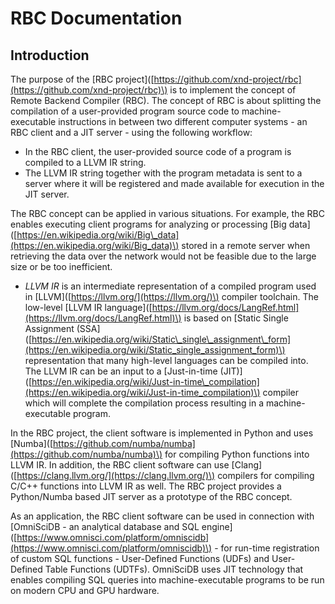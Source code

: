 # RBC Documentation

## Introduction

The purpose of the \[RBC project\]\([https://github.com/xnd-project/rbc](https://github.com/xnd-project/rbc)\) is to implement the concept of Remote Backend Compiler \(RBC\). The concept of RBC is about splitting the compilation of a user-provided program source code to machine-executable instructions in between two different computer systems - an RBC client and a JIT server - using the following workflow:

* In the RBC client, the user-provided source code of a program is compiled to a LLVM IR string.
* The LLVM IR string together with the program metadata is sent to a server where it will be registered and made available for execution in the JIT server.

The RBC concept can be applied in various situations. For example, the RBC enables executing client programs for analyzing or processing \[Big data\]\([https://en.wikipedia.org/wiki/Big\_data](https://en.wikipedia.org/wiki/Big_data)\) stored in a remote server when retrieving the data over the network would not be feasible due to the large size or be too inefficient.

* _LLVM IR_ is an intermediate representation of a compiled program used in \[LLVM\]\([https://llvm.org/](https://llvm.org/)\) compiler toolchain. The low-level \[LLVM IR language\]\([https://llvm.org/docs/LangRef.html](https://llvm.org/docs/LangRef.html)\) is based on \[Static Single Assignment \(SSA\]\([https://en.wikipedia.org/wiki/Static\_single\_assignment\_form](https://en.wikipedia.org/wiki/Static_single_assignment_form)\) representation that many high-level languages can be compiled into. The LLVM IR can be an input to a \[Just-in-time \(JIT\)\]\([https://en.wikipedia.org/wiki/Just-in-time\_compilation](https://en.wikipedia.org/wiki/Just-in-time_compilation)\) compiler which will complete the compilation process resulting in a machine-executable program.

In the RBC project, the client software is implemented in Python and uses \[Numba\]\([https://github.com/numba/numba](https://github.com/numba/numba)\) for compiling Python functions into LLVM IR. In addition, the RBC client software can use \[Clang\]\([https://clang.llvm.org/](https://clang.llvm.org/)\) compilers for compiling C/C++ functions into LLVM IR as well. The RBC project provides a Python/Numba based JIT server as a prototype of the RBC concept.

As an application, the RBC client software can be used in connection with \[OmniSciDB - an analytical database and SQL engine\]\([https://www.omnisci.com/platform/omniscidb](https://www.omnisci.com/platform/omniscidb)\) - for run-time registration of custom SQL functions - User-Defined Functions \(UDFs\) and User-Defined Table Functions \(UDTFs\). OmniSciDB uses JIT technology that enables compiling SQL queries into machine-executable programs to be run on modern CPU and GPU hardware.

